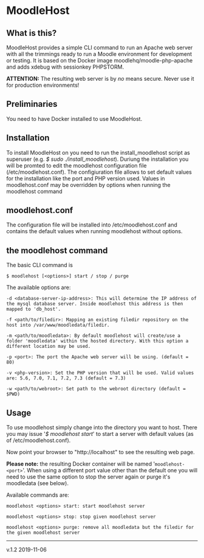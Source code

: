 # MoodleHost

## What is this?
MoodleHost provides a simple CLI command to run an Apache web server with all the trimmings ready to run a Moodle environment for development or testing. It is based on the Docker image moodlehq/moodle-php-apache and adds xdebug with sessionkey PHPSTORM. 

<b>ATTENTION:</b> The resulting web server is by <i>no</i> means secure. Never use it for production environments!


## Preliminaries
You need to have Docker installed to use MoodleHost.

## Installation
To install MoodleHost on you need to run the install_moodlehost script as superuser (e.g. <i>$ sudo ./install_moodlehost</i>). Duriung the installation you will be promted to edit the moodlehost configuration file (/etc/moodlehost.conf). The configiuration file allows to set default values for the installation like the port and PHP version used. Values in moodlehost.conf may be overridden by options when running the moodlehost command

## moodlehost.conf
The configuration file will be installed into /etc/moodlehost.conf and contains the default values when running moodlehost without options.

## the moodlehost command
The basic CLI command is

	$ moodlehost [<options>] start / stop / purge
	
The available options are:

	-d <database-server-ip-address>: This will determine the IP address of the mysql database server. Inside moodlehost this address is then mapped to 'db_host'.

	-f <path/to/filedir>: Mapping an existing filedir repository on the host into /var/www/moodledata/filedir.

	-m <path/to/moodledata>: By default moodlehost will create/use a folder 'moodledata' within the hosted directory. With this option a different location may be used.

	-p <port>: The port the Apache web server will be using. (default = 80)

	-v <php-version>: Set the PHP version that will be used. Valid values are: 5.6, 7.0, 7.1, 7.2, 7.3 (default = 7.3)

	-w <path/to/webroot>: Set path to the webroot directory (default = $PWD)

## Usage
To use moodlehost simply change into the directory you want to host. There you may issue '<i>$ moodlehost start</i>' to start a server with default values (as of /etc/moodlehost.conf).

Now point your browser to "http://localhost" to see the resulting web page.

<b>Please note:</b> the resulting Docker container will be named '<code>moodlehost-\<port></code>'. When using a different port value other than the default one you will need to use the same option to stop the server again or purge it's moodledata (see below).

Available commands are:

	moodlehost <options> start: start moodlehost server

	moodlehost <options> stop: stop given moodlehost server

	moodlehost <options> purge: remove all moodledata but the filedir for the given moodlehost server

	
<hr>
v.1.2 2019-11-06
